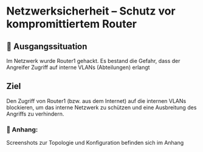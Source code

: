 # Netzwerksicherheit – Schutz vor kompromittiertem Router 

## 📝 Ausgangssituation
Im Netzwerk wurde Router1 gehackt. Es bestand die Gefahr, dass der Angreifer Zugriff auf interne VLANs (Abteilungen) erlangt
## Ziel
Den Zugriff von Router1 (bzw. aus dem Internet) auf die internen VLANs blockieren, um das interne Netzwerk zu schützen und eine Ausbreitung des Angriffs zu verhindern.

### 📎 Anhang:
Screenshots zur Topologie und Konfiguration befinden sich im Anhang
